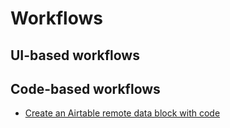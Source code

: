 # Workflows

## UI-based workflows

## Code-based workflows

- [Create an Airtable remote data block with code](workflows/airtable-with-code.md)
